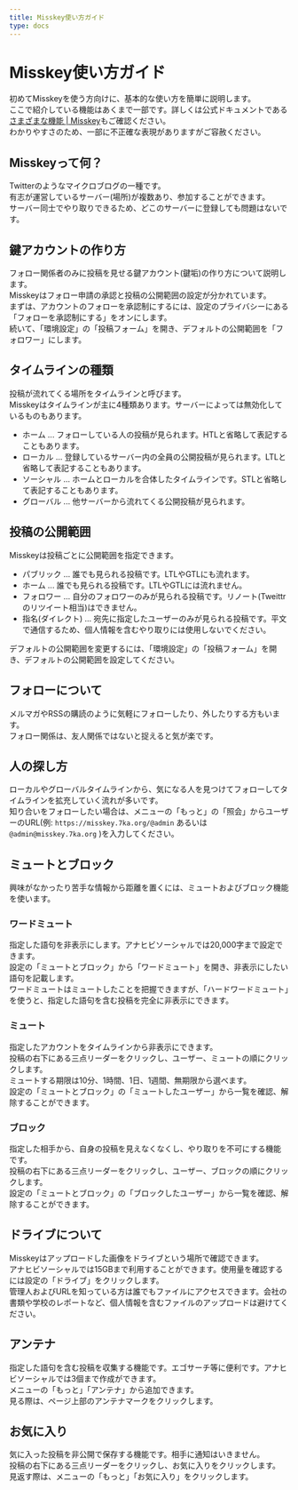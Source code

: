 ```yaml
---
title: Misskey使い方ガイド
type: docs
---
```


# Misskey使い方ガイド

初めてMisskeyを使う方向けに、基本的な使い方を簡単に説明します。  
ここで紹介している機能はあくまで一部です。詳しくは公式ドキュメントである[さまざまな機能 | Misskey](https://misskey-hub.net/ja/docs/for-users/features/)もご確認ください。  
わかりやすさのため、一部に不正確な表現がありますがご容赦ください。  

## Misskeyって何？

Twitterのようなマイクロブログの一種です。  
有志が運営しているサーバー(場所)が複数あり、参加することができます。  
サーバー同士でやり取りできるため、どこのサーバーに登録しても問題はないです。  

## 鍵アカウントの作り方

フォロー関係者のみに投稿を見せる鍵アカウント(鍵垢)の作り方について説明します。  
Misskeyはフォロー申請の承認と投稿の公開範囲の設定が分かれています。  
まずは、アカウントのフォローを承認制にするには、設定のプライバシーにある「フォローを承認制にする」をオンにします。  
続いて、「環境設定」の「投稿フォーム」を開き、デフォルトの公開範囲を「フォロワー」にします。  

## タイムラインの種類

投稿が流れてくる場所をタイムラインと呼びます。  
Misskeyはタイムラインが主に4種類あります。サーバーによっては無効化しているものもあります。  

- ホーム ... フォローしている人の投稿が見られます。HTLと省略して表記することもあります。
- ローカル ... 登録しているサーバー内の全員の公開投稿が見られます。LTLと省略して表記することもあります。
- ソーシャル ... ホームとローカルを合体したタイムラインです。STLと省略して表記することもあります。
- グローバル ... 他サーバーから流れてくる公開投稿が見られます。

## 投稿の公開範囲

Misskeyは投稿ごとに公開範囲を指定できます。  

- パブリック ... 誰でも見られる投稿です。LTLやGTLにも流れます。
- ホーム ... 誰でも見られる投稿です。LTLやGTLには流れません。
- フォロワー ... 自分のフォロワーのみが見られる投稿です。リノート(Tweittrのリツイート相当)はできません。
- 指名(ダイレクト) ... 宛先に指定したユーザーのみが見られる投稿です。平文で通信するため、個人情報を含むやり取りには使用しないでください。

デフォルトの公開範囲を変更するには、「環境設定」の「投稿フォーム」を開き、デフォルトの公開範囲を設定してください。  

## フォローについて

メルマガやRSSの購読のように気軽にフォローしたり、外したりする方もいます。  
フォロー関係は、友人関係ではないと捉えると気が楽です。

## 人の探し方

ローカルやグローバルタイムラインから、気になる人を見つけてフォローしてタイムラインを拡充していく流れが多いです。  
知り合いをフォローしたい場合は、メニューの「もっと」の「照会」からユーザーのURL(例: `https://misskey.7ka.org/@admin` あるいは `@admin@misskey.7ka.org` )を入力してください。

## ミュートとブロック

興味がなかったり苦手な情報から距離を置くには、ミュートおよびブロック機能を使います。  

### ワードミュート

指定した語句を非表示にします。アナヒビソーシャルでは20,000字まで設定できます。  
設定の「ミュートとブロック」から「ワードミュート」を開き、非表示にしたい語句を記載します。  
ワードミュートはミュートしたことを把握できますが、「ハードワードミュート」を使うと、指定した語句を含む投稿を完全に非表示にできます。

### ミュート

指定したアカウントをタイムラインから非表示にできます。  
投稿の右下にある三点リーダーをクリックし、ユーザー、ミュートの順にクリックします。  
ミュートする期限は10分、1時間、1日、1週間、無期限から選べます。  
設定の「ミュートとブロック」の「ミュートしたユーザー」から一覧を確認、解除することができます。

### ブロック

指定した相手から、自身の投稿を見えなくなくし、やり取りを不可にする機能です。  
投稿の右下にある三点リーダーをクリックし、ユーザー、ブロックの順にクリックします。  
設定の「ミュートとブロック」の「ブロックしたユーザー」から一覧を確認、解除することができます。

## ドライブについて

Misskeyはアップロードした画像をドライブという場所で確認できます。  
アナヒビソーシャルでは15GBまで利用することができます。使用量を確認するには設定の「ドライブ」をクリックします。  
管理人およびURLを知っている方は誰でもファイルにアクセスできます。会社の書類や学校のレポートなど、個人情報を含むファイルのアップロードは避けてください。

## アンテナ

指定した語句を含む投稿を収集する機能です。エゴサーチ等に便利です。アナヒビソーシャルでは3個まで作成ができます。  
メニューの「もっと」「アンテナ」から追加できます。  
見る際は、ページ上部のアンテナマークをクリックします。  

## お気に入り

気に入った投稿を非公開で保存する機能です。相手に通知はいきません。  
投稿の右下にある三点リーダーをクリックし、お気に入りをクリックします。  
見返す際は、メニューの「もっと」「お気に入り」をクリックします。
